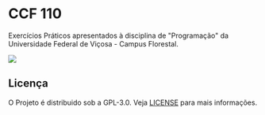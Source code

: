 # CCF 110
Exercícios Práticos apresentados à disciplina de "Programação" da Universidade Federal de Viçosa - Campus Florestal.

![](<https://andrepostiga.github.io/images/service/programming.png>)

## Licença

O Projeto é distribuido sob a GPL-3.0.
Veja [LICENSE](https://github.com/Estelamb/CCF110/blob/master/LICENSE) para mais informações.